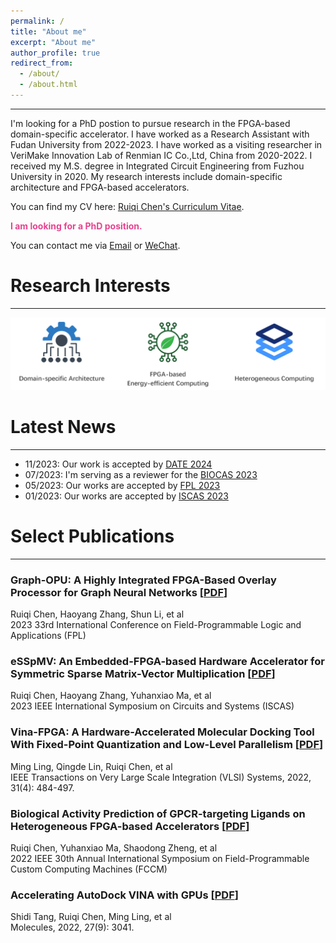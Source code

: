 ```yaml
---
permalink: /
title: "About me"
excerpt: "About me"
author_profile: true
redirect_from: 
  - /about/
  - /about.html
---
```


------

I'm looking for a PhD postion to pursue research in the FPGA-based domain-specific accelerator. I have worked as a Research Assistant with Fudan University from 2022-2023. I have worked as a visiting researcher in VeriMake Innovation Lab of Renmian IC Co.,Ltd, China from 2020-2022. I received my M.S. degree in Integrated Circuit Engineering from Fuzhou University in 2020. My research interests include domain-specific architecture and FPGA-based accelerators.

You can find my CV here: [Ruiqi Chen's Curriculum Vitae](../files/RickyCV.pdf).

<font color="#E74290"><b> I am looking for a PhD position. </b></font>  

You can contact me via [Email](mailto:rickychen@verimake.com) or [WeChat](../images/wechat.png).
   
Research Interests
======
------

<img src='../images/research.png' style='width:auto;'>


Latest News 
======
------
- 11/2023: Our work is accepted by [DATE 2024](https://www.date-conference.com/)
- 07/2023: I'm serving as a reviewer for the [BIOCAS 2023](https://2023.ieee-biocas.org/)
- 05/2023: Our works are accepted by [FPL 2023](https://2023.fpl.org/)
- 01/2023: Our works are accepted by [ISCAS 2023](https://iscas2023.org/)



Select Publications
======
------

### Graph-OPU: A Highly Integrated FPGA-Based Overlay Processor for Graph Neural Networks [[PDF](../files/paper/Graph_OPU.pdf)]
Ruiqi Chen, Haoyang Zhang, Shun Li, et al<br>
2023 33rd International Conference on Field-Programmable Logic and Applications (FPL)

### eSSpMV: An Embedded-FPGA-based Hardware Accelerator for Symmetric Sparse Matrix-Vector Multiplication [[PDF](../files/paper/eSSpMV.pdf)]
Ruiqi Chen, Haoyang Zhang, Yuhanxiao Ma, et al<br>
2023 IEEE International Symposium on Circuits and Systems (ISCAS)

### Vina-FPGA: A Hardware-Accelerated Molecular Docking Tool With Fixed-Point Quantization and Low-Level Parallelism [[PDF](../files/paper/VinaFPGA.pdf)]
Ming Ling, Qingde Lin, Ruiqi Chen, et al<br>
IEEE Transactions on Very Large Scale Integration (VLSI) Systems, 2022, 31(4): 484-497.

### Biological Activity Prediction of GPCR-targeting Ligands on Heterogeneous FPGA-based Accelerators [[PDF](../files/paper/FCCM22.pdf)]
Ruiqi Chen, Yuhanxiao Ma, Shaodong Zheng, et al<br>
2022 IEEE 30th Annual International Symposium on Field-Programmable Custom Computing Machines (FCCM)

### Accelerating AutoDock VINA with GPUs [[PDF](../files/paper/VinaGPU.pdf)]
Shidi Tang, Ruiqi Chen, Ming Ling, et al<br>
Molecules, 2022, 27(9): 3041.
